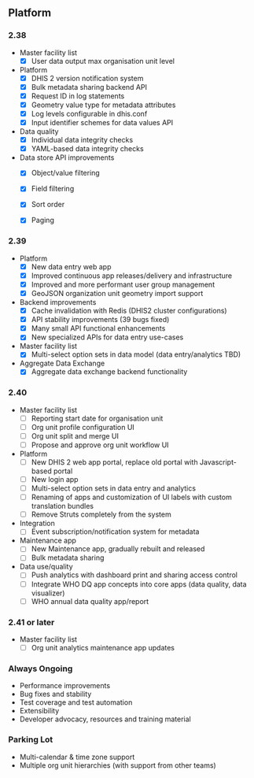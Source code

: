 ## Platform

### 2.38

- Master facility list
    -  [x] User data output max organisation unit level

- Platform
    -  [x] DHIS 2 version notification system
    -  [x] Bulk metadata sharing backend API
    -  [x] Request ID in log statements
    -  [x] Geometry value type for metadata attributes
    -  [x] Log levels configurable in dhis.conf
    -  [x] Input identifier schemes for data values API

- Data quality
    -  [x] Individual data integrity checks
    -  [x] YAML-based data integrity checks

- Data store API improvements
    -  [x] Object/value filtering
    -  [x] Field filtering
    -  [x] Sort order
    -  [x] Paging


### 2.39

- Platform
    - [x] New data entry web app
    - [x] Improved continuous app releases/delivery and infrastructure
    - [x] Improved and more performant user group management
    - [x] GeoJSON organization unit geometry import support

- Backend improvements
    - [x] Cache invalidation with Redis (DHIS2 cluster configurations)
    - [x] API stability improvements (39 bugs fixed)
    - [x] Many small API functional enhancements
    - [x] New specialized APIs for data entry use-cases

- Master facility list
    - [x] Multi-select option sets in data model (data entry/analytics TBD)

- Aggregate Data Exchange
    - [x] Aggregate data exchange backend functionality

### 2.40

-   Master facility list
    -   [ ] Reporting start date for organisation unit
    -   [ ] Org unit profile configuration UI
    -   [ ] Org unit split and merge UI
    -   [ ] Propose and approve org unit workflow UI

-   Platform
    -   [ ] New DHIS 2 web app portal, replace old portal with Javascript-based portal
    -   [ ] New login app
    -   [ ] Multi-select option sets in data entry and analytics
    -   [ ] Renaming of apps and customization of UI labels with custom translation bundles
    -   [ ] Remove Struts completely from the system

-   Integration
    -   [ ] Event subscription/notification system for metadata

-   Maintenance app
    -   [ ] New Maintenance app, gradually rebuilt and released
    -   [ ] Bulk metadata sharing

-   Data use/quality
    -   [ ] Push analytics with dashboard print and sharing access control
    -   [ ] Integrate WHO DQ app concepts into core apps (data quality, data visualizer)
    -   [ ] WHO annual data quality app/report

### 2.41 or later

- Master facility list
    -   [ ] Org unit analytics maintenance app updates

### Always Ongoing

- Performance improvements
- Bug fixes and stability
- Test coverage and test automation
- Extensibility
- Developer advocacy, resources and training material

### Parking Lot

-   Multi-calendar & time zone support
-   Multiple org unit hierarchies (with support from other teams)
